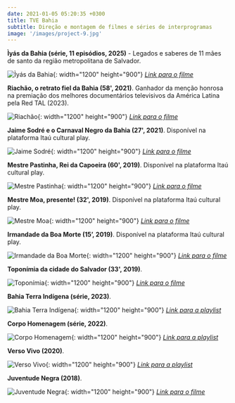 ```yaml
---
date: 2021-01-05 05:20:35 +0300
title: TVE Bahia
subtitle: Direção e montagem de filmes e séries de interprogramas
image: '/images/project-9.jpg'
---
```

<strong>Ìyás da Bahia (série, 11 episódios, 2025)</strong> - Legados e saberes de 11 mães de santo da região metropolitana de Salvador.

![Ìyás da Bahia](/images/tve-iyas-da-bahia.png){: width="1200" height="900"}
[*Link para o filme*](https://youtu.be/kjD5E6d4QgY?si=kh5LZEJpxTe7wVF)

<strong>Riachão, o retrato fiel da Bahia (58', 2021)</strong>. Ganhador da menção honrosa na premiação
dos melhores documentários televisivos da América Latina pela Red TAL (2023).

![Riachão](/images/riachao.png){: width="1200" height="900"}
[*Link para o filme*](https://www.youtube.com/watch?v=D0GEO9ovFb4)

<strong>Jaime Sodré e o Carnaval Negro da Bahia (27', 2021)</strong>. Disponível na plataforma Itaú cultural play.

![Jaime Sodré](/images/jaime_sodre_card.jpeg){: width="1200" height="900"}
[*Link para o filme*](https://youtu.be/B9Koadxgor8)

<strong>Mestre Pastinha, Rei da Capoeira (60', 2019)</strong>. Disponível na plataforma Itaú cultural
play.

![Mestre Pastinha](/images/mestre_pastinha.jpg){: width="1200" height="900"}
[*Link para o filme*](https://www.youtube.com/watch?v=Aiufa8mh9fs)

<strong>Mestre Moa, presente! (32', 2019)</strong>. Disponível na plataforma Itaú cultural play.

![Mestre Moa](/images/mestre_moa.jpg){: width="1200" height="900"}
[*Link para o filme*](https://www.youtube.com/watch?v=N9daD9kxdJU)

<strong>Irmandade da Boa Morte (15’, 2019)</strong>. Disponível na plataforma Itaú cultural play.

![Irmandade da Boa Morte](/images/irmandade.jpg){: width="1200" height="900"}
[*Link para o filme*](http://www.youtube.com/watch?v=zkV5EWEm_iQ)

<strong>Toponímia da cidade do Salvador (33', 2019)</strong>.

![Toponímia](/images/toponimia.jpg){: width="1200" height="900"}
[*Link para o filme*](https://www.youtube.com/watch?v=A3uSVKEKAQY)

<strong>Bahia Terra Indígena (série, 2023)</strong>.

![Bahia Terra Indígena](/images/bahia_terra_indigena.jpg){: width="1200" height="900"}
[*Link para a playlist*](https://youtube.com/playlist?list=PLzA2y8OkKTsSu128_YPIoLg4XX730lbgG&si=lopVm7r98OqRyABB)

<strong>Corpo Homenagem (série, 2022)</strong>.

![Corpo Homenagem](/images/montagem_estudio_1.jpeg){: width="1200" height="900"}
[*Link para a playlist*](https://youtube.com/playlist?list=PLzA2y8OkKTsQTUyjYCxGY2R2Ox6XNK5ha&si=Ls3HXYAQEEh08cDZ)

<strong>Verso Vivo (2020)</strong>.

![Verso Vivo](/images/verso_vivo.png){: width="1200" height="900"}
[*Link para a playlist*](https://youtube.com/playlist?list=PLzA2y8OkKTsQqhSMC_8qO_u8oPa99Unld&si=v9HNQ92Tw5o6FB-D)

<strong>Juventude Negra (2018)</strong>.

![Juventude Negra](/images/juventude_negra.png){: width="1200" height="900"}
[*Link para o filme*](https://youtu.be/BC95bDVGano?si=FbzCbQGqfGEONJIE)